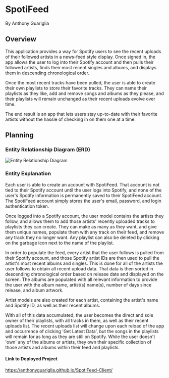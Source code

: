 # SpotiFeed
By Anthony Guariglia

## Overview

This application provides a way for Spotify users to see the recent uploads of their followed artists in a news-feed style display. Once signed in, the app allows the user to log into their Spotify account and then pulls their followed artists, finds their most recent singles and albums, and displays them in descending chronological order.

Once the most recent tracks have been pulled, the user is able to create their own playlists to store their favorite tracks. They can name their playlists as they like, add and remove songs and albums as they please, and their playlists will remain unchanged as their recent uploads evolve over time.

The end result is an app that lets users stay up-to-date with their favorite artists without the hassle of checking in on them one at a time.

## Planning

### Entity Relationship Diagram (ERD)

![Entity Relationship Diagram](./../spotifeed/public/ERD.png)

### Entity Explanation

Each user is able to create an account with SpotiFeed. That account is not tied to their Spotify account until the user logs into Spotify, and none of the user's Spotify information is permanently saved to their SpotiFeed account. The SpotiFeed account simply stores the user's email, password, and login authentication token.

Once logged into a Spotify account, the user model contains the artists they follow, and allows them to add those artists' recently uploaded tracks to playlists they can create. They can make as many as they want, and give them unique names, populate them with any track on their feed, and remove any track they no longer want. Any playlist can also be deleted by clicking on the garbage icon next to the name of the playlist.

In order to populate the feed, every artist that the user follows is pulled from their Spotify account, and those Spotify artist IDs are then used to pull the artist's most recent albums and singles. This is done for all of the artists the user follows to obtain all recent upload data. That data is then sorted in descending chronological order based on release date and displayed on the screen. The albums are populated with all relevant information to provide the user with the album name, artist(s) name(s), number of days since release, and album artwork. 

Artist models are also created for each artist, containing the artist's name and Spotify ID, as well as their recent albums. 

With all of this data accumulated, the user becomes the direct and sole owner of their playlists, with all tracks in them, as well as their recent uploads list. The recent uploads list will change upon each reload of the app and occurrence of clicking 'Get Latest Data', but the songs in the playlists will remain for as long as they are still on Spotify. While the user doesn't 'own' any of the albums or artists, they own their specific collection of those artists and albums within their feed and playlists.

#### Link to Deployed Project

https://anthonyguariglia.github.io/SpotiFeed-Client/
